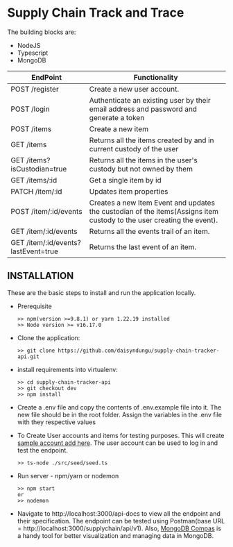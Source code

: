 
# Supply Chain Track and Trace

The building blocks are:
  * NodeJS
  * Typescript
  * MongoDB

EndPoint | Functionality
------------ | -------------
POST /register | Create a new user account.
POST /login | Authenticate an existing user by their email address and password and generate a token
POST /items  | Create a new item
GET /items | Returns all the items created by and in current custody of the user
GET /items?isCustodian=true | Returns all the items in the user's custody but not owned by them
GET /items/:id | Get a single item by id
PATCH /item/:id | Updates item properties
POST /item/:id/events | Creates a new Item Event and updates the custodian of the items(Assigns item custody to the user creating the event).
GET /item/:id/events | Returns all the events trail of an item.
GET /item/:id/events?lastEvent=true | Returns the last event of an item.

## INSTALLATION

These are the basic steps to install and run the application locally.

* Prerequisite

      >> npm(version >=9.8.1) or yarn 1.22.19 installed
      >> Node version >= v16.17.0

* Clone the application:

      >> git clone https://github.com/daisyndungu/supply-chain-tracker-api.git

* install requirements into virtualenv:

      >> cd supply-chain-tracker-api
      >> git checkout dev
      >> npm install

* Create a .env file and copy the contents of .env.example file into it. The new file should be in the root folder. Assign the variables in the .env file with they respective values
  
 * To Create User accounts and items for testing purposes. This will create [sample account add here](https://github.com/daisyndungu/supply-chain-tracker-api/blob/dev/src/seed/seed.ts). The user account can be used to log in and test the endpoint.

       >> ts-node ./src/seed/seed.ts
   
 * Run server - npm/yarn or nodemon

       >> npm start
       or
       >> nodemon
* Navigate to http://localhost:3000/api-docs to view all the endpoint and their specification. The endpoint can be tested using Postman(base URL = http://localhost:3000/supplychain/api/v1). Also, [MongoDB Compas](https://www.mongodb.com/docs/compass/current/) is a handy tool for better visualization and managing data in MongoDB.
       

